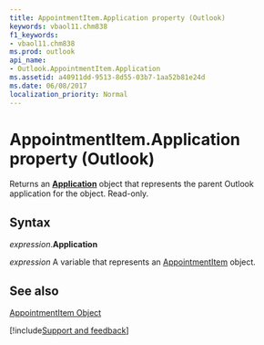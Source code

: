 ```yaml
---
title: AppointmentItem.Application property (Outlook)
keywords: vbaol11.chm838
f1_keywords:
- vbaol11.chm838
ms.prod: outlook
api_name:
- Outlook.AppointmentItem.Application
ms.assetid: a40911dd-9513-8d55-03b7-1aa52b81e24d
ms.date: 06/08/2017
localization_priority: Normal
---
```



# AppointmentItem.Application property (Outlook)

Returns an  **[Application](Outlook.Application.md)** object that represents the parent Outlook application for the object. Read-only.


## Syntax

_expression_.**Application**

_expression_ A variable that represents an [AppointmentItem](Outlook.AppointmentItem.md) object.


## See also


[AppointmentItem Object](Outlook.AppointmentItem.md)

[!include[Support and feedback](~/includes/feedback-boilerplate.md)]